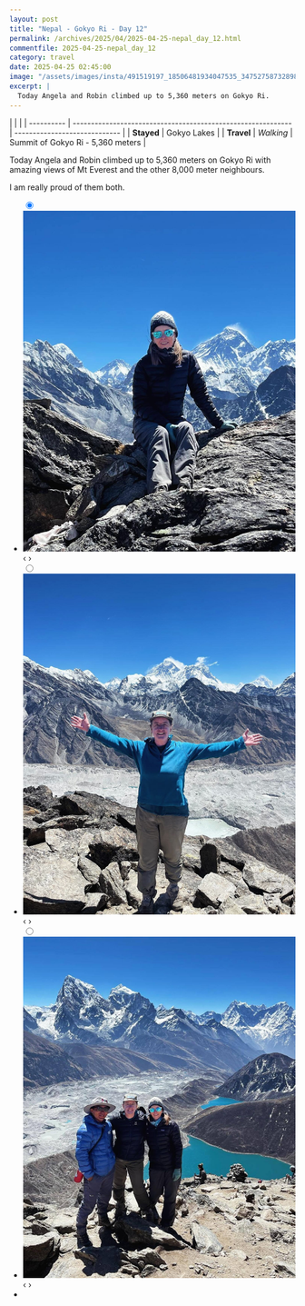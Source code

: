 ```yaml
---
layout: post
title: "Nepal - Gokyo Ri - Day 12"
permalink: /archives/2025/04/2025-04-25-nepal_day_12.html
commentfile: 2025-04-25-nepal_day_12
category: travel
date: 2025-04-25 02:45:00
image: "/assets/images/insta/491519197_18506481934047535_3475275873289803780_n_18048153389589983.jpg"
excerpt: |
  Today Angela and Robin climbed up to 5,360 meters on Gokyo Ri.
---
```


|            |                                                              |
| ---------- | ------------------------------------------------------------ | ----------------------------- |
| **Stayed** | Gokyo Lakes |
| **Travel** | _Walking_                                                    | Summit of Gokyo Ri - 5,360 meters         |


Today Angela and Robin climbed up to 5,360 meters on Gokyo Ri with amazing views of Mt Everest and the other 8,000 meter neighbours. 

I am really proud of them both.

<ul class="slides">
    <input type="radio" name="radio-btn" id="img-1" checked="checked" />
    <li class="slide-container">
        <div class="slide">
          <a href="/assets/images/insta/491442241_18506481943047535_767577271773149372_n_18046010939379063.jpg"><img src="/assets/images/insta/491442241_18506481943047535_767577271773149372_n_18046010939379063.jpg" /></a>
        </div>
    <div class="nav">
      <label for="img-3" class="prev">&#x2039;</label>
      <label for="img-2" class="next">&#x203a;</label>
    </div>
    </li>
        <input type="radio" name="radio-btn" id="img-2"  />
    <li class="slide-container">
        <div class="slide">
          <a href="/assets/images/insta/491440192_18506481952047535_2693048244557413012_n_18351917098196181.jpg"><img src="/assets/images/insta/491440192_18506481952047535_2693048244557413012_n_18351917098196181.jpg" /></a>
        </div>
    <div class="nav">
      <label for="img-1" class="prev">&#x2039;</label>
      <label for="img-3" class="next">&#x203a;</label>
    </div>
    </li>
    <input type="radio" name="radio-btn" id="img-3" />
    <li class="slide-container">
        <div class="slide">
          <a href="/assets/images/insta/491519197_18506481934047535_3475275873289803780_n_18048153389589983.jpg"><img src="/assets/images/insta/491519197_18506481934047535_3475275873289803780_n_18048153389589983.jpg" /></a>
        </div>
    <div class="nav">
      <label for="img-2" class="prev">&#x2039;</label>
      <label for="img-1" class="next">&#x203a;</label>
    </div>
    </li>
			
<li class="nav-dots">
      <label for="img-1" class="nav-dot" id="img-dot-1"></label>
      <label for="img-2" class="nav-dot" id="img-dot-2"></label>
      <label for="img-3" class="nav-dot" id="img-dot-3"></label>

</li>
</ul>        